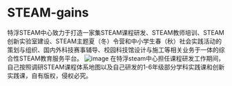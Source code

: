 # STEAM-gains
特浮STEAM中心致力于打造一家集STEAM课程研发、STEAM教师培训、STEAM创新实验室建设、STEAM主题夏（冬）令营和中小学生春（秋）社会实践活动的策划与组织、国内外科技赛事辅导、校园科技馆设计与施工等相关业务于一体的综合性STEAM教育服务平台。
![image](https://github.com/michaelwuyu/Supply-Marketing-Management-System/blob/master/images/01.jpg)
在特浮steam中心担任课程研发工作期间，自己按照调研STEAM课程体系地图以及自己研发的1-6年级部分学科实践课和创新实践课，自有版权，侵权必究。
